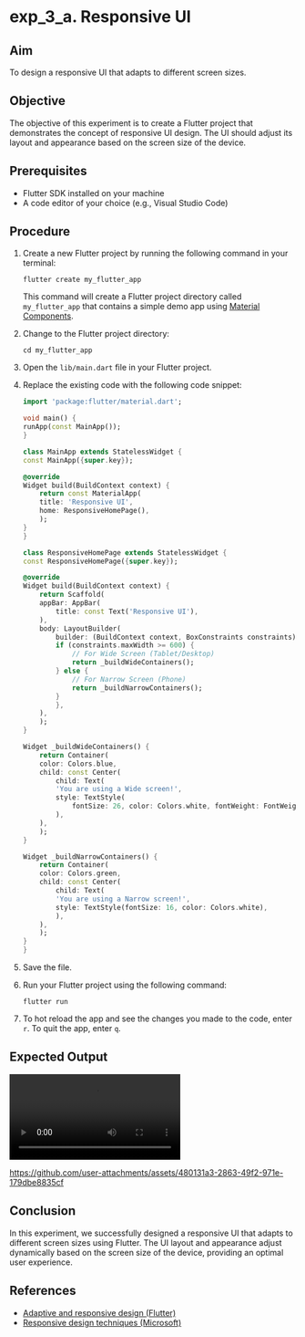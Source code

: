 # exp_3_a.  Responsive UI
## Aim

To design a responsive UI that adapts to different screen sizes.

## Objective

The objective of this experiment is to create a Flutter project that demonstrates the concept of responsive UI design. The UI should adjust its layout and appearance based on the screen size of the device.

## Prerequisites
- Flutter SDK installed on your machine
- A code editor of your choice (e.g., Visual Studio Code)

## Procedure

1. Create a new Flutter project by running the following command in your terminal:
    ```
    flutter create my_flutter_app
    ```
    This command will create a Flutter project directory called `my_flutter_app` that contains a simple demo app using [Material Components](https://m3.material.io/components).

2. Change to the Flutter project directory:
    ```
    cd my_flutter_app
    ```

3. Open the `lib/main.dart` file in your Flutter project.

4. Replace the existing code with the following code snippet:

    ```dart
    import 'package:flutter/material.dart';

    void main() {
    runApp(const MainApp());
    }

    class MainApp extends StatelessWidget {
    const MainApp({super.key});

    @override
    Widget build(BuildContext context) {
        return const MaterialApp(
        title: 'Responsive UI',
        home: ResponsiveHomePage(),
        );
    }
    }

    class ResponsiveHomePage extends StatelessWidget {
    const ResponsiveHomePage({super.key});

    @override
    Widget build(BuildContext context) {
        return Scaffold(
        appBar: AppBar(
            title: const Text('Responsive UI'),
        ),
        body: LayoutBuilder(
            builder: (BuildContext context, BoxConstraints constraints) {
            if (constraints.maxWidth >= 600) {
                // For Wide Screen (Tablet/Desktop)
                return _buildWideContainers();
            } else {
                // For Narrow Screen (Phone)
                return _buildNarrowContainers();
            }
            },
        ),
        );
    }

    Widget _buildWideContainers() {
        return Container(
        color: Colors.blue,
        child: const Center(
            child: Text(
            'You are using a Wide screen!',
            style: TextStyle(
                fontSize: 26, color: Colors.white, fontWeight: FontWeight.bold),
            ),
        ),
        );
    }

    Widget _buildNarrowContainers() {
        return Container(
        color: Colors.green,
        child: const Center(
            child: Text(
            'You are using a Narrow screen!',
            style: TextStyle(fontSize: 16, color: Colors.white),
            ),
        ),
        );
    }
    }
    ```

5. Save the file.

6. Run your Flutter project using the following command:
    ```
    flutter run
    ```

7. To hot reload the app and see the changes you made to the code, enter `r`. To quit the app, enter `q`.

## Expected Output
<video controls src="exp_3_a_output.mp4" title="exp_3_a_output"></video>

https://github.com/user-attachments/assets/480131a3-2863-49f2-971e-179dbe8835cf


## Conclusion

In this experiment, we successfully designed a responsive UI that adapts to different screen sizes using Flutter. The UI layout and appearance adjust dynamically based on the screen size of the device, providing an optimal user experience.

## References

- [Adaptive and responsive design (Flutter)](https://docs.flutter.dev/ui/adaptive-responsive)
- [Responsive design techniques (Microsoft)](https://learn.microsoft.com/en-us/windows/apps/design/layout/responsive-design)

